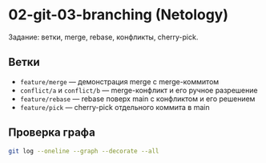 
# 02-git-03-branching (Netology)

Задание: ветки, merge, rebase, конфликты, cherry-pick.

## Ветки
- `feature/merge` — демонстрация merge с merge-коммитом
- `conflict/a` и `conflict/b` — merge-конфликт и его ручное разрешение
- `feature/rebase` — rebase поверх main с конфликтом и его решением
- `feature/pick` — cherry-pick отдельного коммита в main

## Проверка графа
```bash
git log --oneline --graph --decorate --all
```

